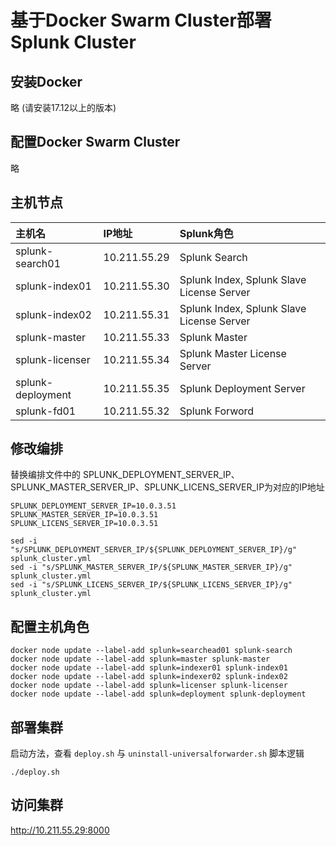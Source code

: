 # 基于Docker Swarm Cluster部署Splunk Cluster

## 安装Docker

略 (请安装17.12以上的版本)

## 配置Docker Swarm Cluster

略

## 主机节点

| 主机名 | IP地址 | Splunk角色 |
| :- | :-- | :-- |
| splunk-search01 | 10.211.55.29 | Splunk Search |
| splunk-index01 | 10.211.55.30 | Splunk Index, Splunk Slave License Server |
| splunk-index02 | 10.211.55.31 | Splunk Index, Splunk Slave License Server |
| splunk-master | 10.211.55.33 | Splunk Master |
| splunk-licenser | 10.211.55.34 | Splunk Master License Server |
| splunk-deployment | 10.211.55.35 | Splunk Deployment Server |
| splunk-fd01 | 10.211.55.32 | Splunk Forword |

## 修改编排

替换编排文件中的 SPLUNK_DEPLOYMENT_SERVER_IP、SPLUNK_MASTER_SERVER_IP、SPLUNK_LICENS_SERVER_IP为对应的IP地址

```shell
SPLUNK_DEPLOYMENT_SERVER_IP=10.0.3.51
SPLUNK_MASTER_SERVER_IP=10.0.3.51
SPLUNK_LICENS_SERVER_IP=10.0.3.51

sed -i "s/SPLUNK_DEPLOYMENT_SERVER_IP/${SPLUNK_DEPLOYMENT_SERVER_IP}/g" splunk_cluster.yml
sed -i "s/SPLUNK_MASTER_SERVER_IP/${SPLUNK_MASTER_SERVER_IP}/g" splunk_cluster.yml
sed -i "s/SPLUNK_LICENS_SERVER_IP/${SPLUNK_LICENS_SERVER_IP}/g" splunk_cluster.yml

```

## 配置主机角色

```shell
docker node update --label-add splunk=searchead01 splunk-search
docker node update --label-add splunk=master splunk-master
docker node update --label-add splunk=indexer01 splunk-index01
docker node update --label-add splunk=indexer02 splunk-index02
docker node update --label-add splunk=licenser splunk-licenser
docker node update --label-add splunk=deployment splunk-deployment
```

## 部署集群

启动方法，查看 `deploy.sh` 与 `uninstall-universalforwarder.sh` 脚本逻辑

```shell
./deploy.sh
```

## 访问集群

http://10.211.55.29:8000